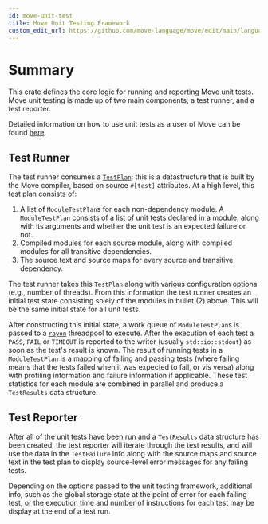 ```yaml
---
id: move-unit-test
title: Move Unit Testing Framework
custom_edit_url: https://github.com/move-language/move/edit/main/language/tools/move-unit-test/README.md
---
```


# Summary

This crate defines the core logic for running and reporting Move unit
tests. Move unit testing is made up of two main components; a test runner,
and a test reporter.

Detailed information on how to use unit tests as a user of Move can be
found [here](https://move-language.github.io/move/unit-testing.html).

## Test Runner

The test runner consumes a
[`TestPlan`](../../move-compiler/src/unit_test/mod.rs): this is a
datastructure that is built by the Move compiler, based on source `#[test]`
attributes. At a high level, this test plan consists of:

1. A list of `ModuleTestPlan`s for each non-dependency module. A
   `ModuleTestPlan` consists of a list of unit tests declared in a module,
   along with its arguments and whether the unit test is an expected
   failure or not.
2. Compiled modules for each source module, along with compiled modules for
   all transitive dependencies.
3. The source text and source maps for every source and transitive dependency.

The test runner takes this `TestPlan` along with various configuration
options (e.g., number of threads). From this information the test runner
creates an initial test state consisting solely of the modules in bullet
(2) above. This will be the same initial state for all unit tests.

After constructing this initial state, a work queue of `ModuleTestPlan`s is
passed to a [`rayon`](https://docs.rs/rayon/latest/rayon/) threadpool to
execute. After the execution of each test a `PASS`, `FAIL` or `TIMEOUT` is
reported to the writer (usually `std::io::stdout`) as soon as the test's
result is known. The result of running tests in a `ModuleTestPlan` is a
mapping of failing and passing tests (where failing means that the tests
failed when it was expected to fail, or vis versa) along with profiling
information and failure information if applicable. These test statistics
for each module are combined in parallel and produce a `TestResults` data
structure.

## Test Reporter

After all of the unit tests have been run and a `TestResults` data
structure has been created, the test reporter will iterate through the test
results, and will use the data in the `TestFailure` info along with the
source maps and source text in the test plan to display source-level error
messages for any failing tests.

Depending on the options passed to the unit testing framework, additional
info, such as the global storage state at the point of error for each
failing test, or the execution time and number of instructions for each
test may be display at the end of a test run.
